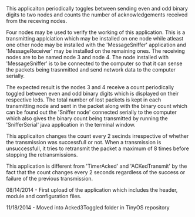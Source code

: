 This applicaiton periodically toggles between sending even and odd binary digits to two nodes and counts the number of acknowledgements received from the receving nodes.

Four nodes may be used to verify the working of this application. This is a transmitting applciation which may be installed on one node while atleast one other node may be installed with the 'MessageSniffer' application and 'MessageReceiver' may be installed on the remaining ones. The receiving nodes are to be named node 3 and node 4. The node installed with 'MessageSniffer' is to be connected to the computer so that it can sense the packets being trasnmitted and send network data to the computer serially.

The expected result is the nodes 3 and 4 receive a count periodically toggled between even and odd binary digits which is displayed on their respective leds. The total number of lost packets is kept in each transmitting node and sent in the packet along with the binary count which can be found out the 'Sniffer node' connected serially to the computer which also gives the binary count being transmitted by running the 'SnifferSerial' java application in the terminal window.

This applicaiton changes the count every 2 secinds irrespective of whether the transmission was successfull or not. When a transmission is unsuccessfull, it tries to retransmit the packet a maximum of 8 times before stopping the retransmissions.

This application is different from 'TimerAcked' and 'ACKedTransmit' by the fact that the count changes every 2 seconds regardless of the success or failure of the previous transmission.

08/14/2014 - First upload of the application which includes the header, module and configuration files.

11/18/2014 - Moved into Acked3Toggled folder in TinyOS repository
